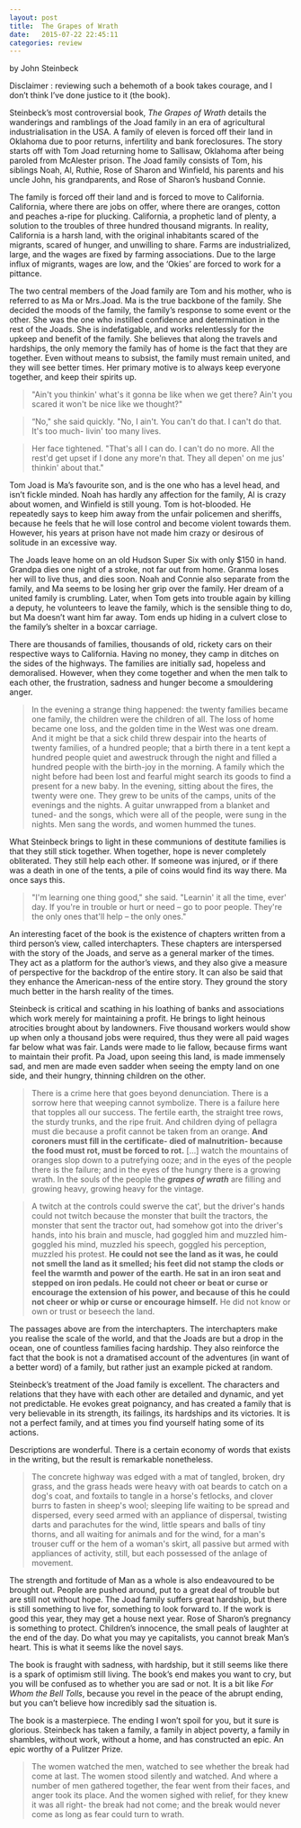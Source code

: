 ```yaml
---
layout: post
title:  The Grapes of Wrath
date:   2015-07-22 22:45:11
categories: review
---
```


by John Steinbeck

<!--more-->

Disclaimer : reviewing such a behemoth of a book takes courage, and I don’t think I’ve done justice to it (the book).

Steinbeck’s most controversial book, _The Grapes of Wrath_ details the wanderings and ramblings of the Joad family in an era of agricultural industrialisation in the USA. A family of eleven is forced off their land in Oklahoma due to poor returns, infertility and bank foreclosures. The story starts off with Tom Joad returning home to Sallisaw, Oklahoma after being paroled from McAlester prison. The Joad family consists of Tom, his siblings Noah, Al, Ruthie, Rose of Sharon and Winfield, his parents and his uncle John, his grandparents, and Rose of Sharon’s husband Connie.

The family is forced off their land and is forced to move to California. California, where there are jobs on offer, where there are oranges, cotton and peaches a-ripe for plucking. California, a prophetic land of plenty, a solution to the troubles of three hundred thousand migrants. In reality, California is a harsh land, with the original inhabitants scared of the migrants, scared of hunger, and unwilling to share. Farms are industrialized, large, and the wages are fixed by farming associations. Due to the large influx of migrants, wages are low, and the ‘Okies’ are forced to work for a pittance.

The two central members of the Joad family are Tom and his mother, who is referred to as Ma or Mrs.Joad. Ma is the true backbone of the family. She decided the moods of the family, the family’s response to some event or the other. She was the one who instilled confidence and determination in the rest of the Joads. She is indefatigable, and works relentlessly for the upkeep and benefit of the family. She believes that along the travels and hardships, the only memory the family has of home is the fact that they are together. Even without means to subsist, the family must remain united, and they will see better times. Her primary motive is to always keep everyone together, and keep their spirits up.

> "Ain't you thinkin' what's it gonna be like when we get there? Ain't you scared it won't be nice like we thought?" 

> “No," she said quickly. "No, I ain't. You can't do that. I can't do that. It's too much- livin' too many lives. 

> Her face tightened. "That's all I can do. I can't do no more. All the rest'd get upset if I done any more'n that. They all depen' on me jus' thinkin' about that."

Tom Joad is Ma’s favourite son, and is the one who has a level head, and isn’t fickle minded. Noah has hardly any affection for the family, Al is crazy about women, and Winfield is still young. Tom is hot-blooded. He repeatedly says to keep him away from the unfair policemen and sheriffs, because he feels that he will lose control and become violent towards them. However, his years at prison have not made him crazy or desirous of solitude in an excessive way. 

The Joads leave home on an old Hudson Super Six with only $150 in hand. Grandpa dies one night of a stroke, not far out from home. Granma loses her will to live thus, and dies soon. Noah and Connie also separate from the family, and Ma seems to be losing her grip over the family. Her dream of a united family is crumbling. Later, when Tom gets into trouble again by killing a deputy, he volunteers to leave the family, which is the sensible thing to do, but Ma doesn’t want him far away. Tom ends up hiding in a culvert close to the family’s shelter in a boxcar carriage. 

There are thousands of families, thousands of old, rickety cars on their respective ways to California. Having no money, they camp in ditches on the sides of the highways. The families are initially sad, hopeless and demoralised. However, when they come together and when the men talk to each other, the frustration, sadness and hunger become a smouldering anger. 

> In the evening a strange thing happened: the twenty families became one family, the children were the children of all. The loss of home became one loss, and the golden time in the West was one dream. And it might be that a sick child threw despair into the hearts of twenty families, of a hundred people; that a birth there in a tent kept a hundred people quiet and awestruck through the night and filled a hundred people with the birth-joy in the morning. A family which the night before had been lost and fearful might search its goods to find a present for a new baby. In the evening, sitting about the fires, the twenty were one. They grew to be units of the camps, units of the evenings and the nights. A guitar unwrapped from a blanket and tuned- and the songs, which were all of the people, were sung in the nights. Men sang the words, and women hummed the tunes.

What Steinbeck brings to light in these communions of destitute families is that they still stick together. When together, hope is never completely obliterated. They still help each other. If someone was injured, or if there was a death in one of the tents, a pile of coins would find its way there. Ma once says this.

> "I'm learning one thing good," she said. "Learnin' it all the time, ever' day. If you're in trouble or hurt or need – go to poor people. They're the only ones that'll help – the only ones." 

An interesting facet of the book is the existence of chapters written from a third person’s view, called interchapters. These chapters are interspersed with the story of the Joads, and serve as a general marker of the times. They act as a platform for the author’s views, and they also give a measure of perspective for the backdrop of the entire story. It can also be said that they enhance the American-ness of the entire story. They ground the story much better in the harsh reality of the times.

Steinbeck is critical and scathing in his loathing of banks and associations which work merely for maintaining a profit. He brings to light heinous atrocities brought about by landowners. Five thousand workers would show up when only a thousand jobs were required, thus they were all paid wages far below what was fair. Lands were made to lie fallow, because firms want to maintain their profit. Pa Joad, upon seeing this land, is made immensely sad, and men are made even sadder when seeing the empty land on one side, and their hungry, thinning children on the other.

> There is a crime here that goes beyond denunciation. There is a sorrow here that weeping cannot symbolize. There is a failure here that topples all our success. The fertile earth, the straight tree rows, the sturdy trunks, and the ripe fruit. And children dying of pellagra must die because a profit cannot be taken from an orange. **And coroners must fill in the certificate- died of malnutrition- because the food must rot, must be forced to rot.** […] watch the mountains of oranges slop down to a putrefying ooze; and in the eyes of the people there is the failure; and in the eyes of the hungry there is a growing wrath. In the souls of the people the _**grapes of wrath**_ are filling and growing heavy, growing heavy for the vintage.

> A twitch at the controls could swerve the cat', but the driver's hands could not twitch because the monster that built the tractors, the monster that sent the tractor out, had somehow got into the driver's hands, into his brain and muscle, had goggled him and muzzled him- goggled his mind, muzzled his speech, goggled his perception, muzzled his protest. **He could not see the land as it was, he could not smell the land as it smelled; his feet did not stamp the clods or feel the warmth and power of the earth. He sat in an iron seat and stepped on iron pedals. He could not cheer or beat or curse or encourage the extension of his power, and because of this he could not cheer or whip or curse or encourage himself.** He did not know or own or trust or beseech the land.

The passages above are from the interchapters. The interchapters make you realise the scale of the world, and that the Joads are but a drop in the ocean, one of countless families facing hardship. They also reinforce the fact that the book is not a dramatised account of the adventures (in want of a better word) of a family, but rather just an example picked at random.

Steinbeck’s treatment of the Joad family is excellent. The characters and relations that they have with each other are detailed and dynamic, and yet not predictable. He evokes great poignancy, and has created a family that is very believable in its strength, its failings, its hardships and its victories. It is not a perfect family, and at times you find yourself hating some of its actions. 

Descriptions are wonderful. There is a certain economy of words that exists in the writing, but the result is remarkable nonetheless.

> The concrete highway was edged with a mat of tangled, broken, dry grass, and the grass heads were heavy with oat beards to catch on a dog's coat, and foxtails to tangle in a horse's fetlocks, and clover burrs to fasten in sheep's wool; sleeping life waiting to be spread and dispersed, every seed armed with an appliance of dispersal, twisting darts and parachutes for the wind, little spears and balls of tiny thorns, and all waiting for animals and for the wind, for a man's trouser cuff or the hem of a woman's skirt, all passive but armed with appliances of activity, still, but each possessed of the anlage of movement.

The strength and fortitude of Man as a whole is also endeavoured to be brought out. People are pushed around, put to a great deal of trouble but are still not without hope. The Joad family suffers great hardship, but there is still something to live for, something to look forward to. If the work is good this year, they may get a house next year. Rose of Sharon’s pregnancy is something to protect. Children’s innocence, the small peals of laughter at the end of the day. Do what you may ye capitalists, you cannot break Man’s heart. This is what it seems like the novel says.

The book is fraught with sadness, with hardship, but it still seems like there is a spark of optimism still living. The book’s end makes you want to cry, but you will be confused as to whether you are sad or not. It is a bit like _For Whom the Bell Tolls_, because you revel in the peace of the abrupt ending, but you can’t believe how incredibly sad the situation is.

The book is a masterpiece. The ending I won’t spoil for you, but it sure is glorious. Steinbeck has taken a family, a family in abject poverty, a family in shambles, without work, without a home, and has constructed an epic. An epic worthy of a Pulitzer Prize. 

> The women watched the men, watched to see whether the break had come at last. The women stood silently and watched. And where a number of men gathered together, the fear went from their faces, and anger took its place. And the women sighed with relief, for they knew it was all right- the break had not come; and the break would never come as long as fear could turn to wrath.

